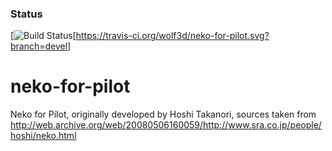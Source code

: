 ### Status
[![Build Status](https://travis-ci.org/wolf3d/neko-for-pilot.svg?branch=devel)[https://travis-ci.org/wolf3d/neko-for-pilot.svg?branch=devel]
# neko-for-pilot
Neko for Pilot, originally developed by Hoshi Takanori, 
sources taken from http://web.archive.org/web/20080506160059/http://www.sra.co.jp/people/hoshi/neko.html
